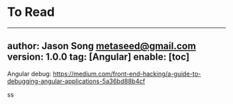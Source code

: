 # To Read
---
author: Jason Song <metaseed@gmail.com>
version: 1.0.0
tag: [Angular]
enable: [toc]
---
Angular debug:
https://medium.com/front-end-hacking/a-guide-to-debugging-angular-applications-5a36bd88b4cf

ss